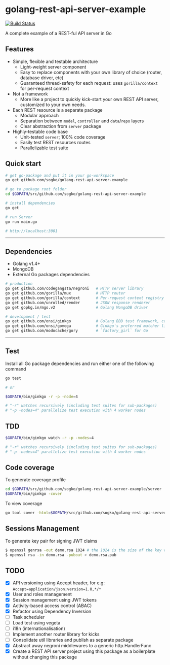golang-rest-api-server-example
==============================

[![Build Status](https://drone.io/github.com/sogko/golang-rest-api-server-example/status.png)](https://drone.io/github.com/sogko/golang-rest-api-server-example/latest)

A complete example of a REST-ful API server in Go

## Features
- Simple, flexible and testable architecture
  - Light-weight server component
  - Easy to replace components with your own library of choice (router, database driver, etc)
  - Guaranteed thread-safety for each request: uses `gorilla/context` for per-request context
- Not a framework
  - More like a project to quickly kick-start your own REST API server, customized to your own needs.
- Each REST resource is a separate package
  - Modular approach
  - Separation between `model`, `controller` and `data`/`repo` layers
  - Clear abstraction from `server` package 
- Highly-testable code base
  - Unit-tested `server`; 100% code coverage
  - Easily test REST resources routes
  - Parallelizable test suite


## Quick start
```bash
# get go-package and put it in your go-workspace
go get github.com/sogko/golang-rest-api-server-example

# go to package root folder
cd $GOPATH/src/github.com/sogko/golang-rest-api-server-example

# install dependencies
go get

# run Server
go run main.go

# http://localhost:3001
```
-----

## Dependencies
- Golang v1.4+
- MongoDB
- External Go packages dependencies

```bash
# production
go get github.com/codegangsta/negroni   # HTTP server library
go get github.com/gorilla/mux           # HTTP router
go get github.com/gorilla/context       # Per-request context registry utility
go get github.com/unrolled/render       # JSON response renderer
go get gopkg.in/mgo.v2                  # Golang MongoDB driver

# development / test
go get github.com/onsi/ginkgo           # Golang BDD test framework, complements `go test`
go get github.com/onsi/gomega           # Ginkgo's preferred matcher library
go get github.com/modocache/gory        # `factory_girl` for Go
```

----

## Test
Install all Go package dependencies and run either one of the following command

```bash
go test

# or

$GOPATH/bin/ginkgo -r -p -node=4

# "-r" watches recursively (including test suites for sub-packages)
# "-p -nodes=4" parallelize test execution with 4 worker nodes
```

## TDD
```bash
$GOPATH/bin/ginkgo watch -r -p -nodes=4

# "-r" watches recursively (including test suites for sub-packages)
# "-p -nodes=4" parallelize test execution with 4 worker nodes
```

## Code coverage
To generate coverage profile

```bash
cd $GOPATH/src/github.com/sogko/golang-rest-api-server-example/server
$GOPATH/bin/ginkgo -cover
```

To view coverage

```bash
go tool cover -html=$GOPATH/src/github.com/sogko/golang-rest-api-server-example/server/server.coverprofile
```

## Sessions Management
To generate key pair for signing JWT claims
```bash
$ openssl genrsa -out demo.rsa 1024 # the 1024 is the size of the key we are generating
$ openssl rsa -in demo.rsa -pubout > demo.rsa.pub 
```

## TODO
* [x] API versioning using Accept header, for e.g: `Accept=application/json;version=1.0,*/*`
* [x] User and roles management
* [x] Session management using JWT tokens
* [x] Activity-based access control (ABAC)
* [x] Refactor using Dependency Inversion
* [ ] Task scheduler
* [ ] Load test using vegeta
* [ ] i18n (internationalisation)
* [ ] Implement another router library for kicks
* [ ] Consolidate util libraries and publish as separate package
* [x] Abstract away negroni middlewares to a generic http.HandlerFunc
* [x] Create a REST API server project using this package as a boilerplate without changing this package